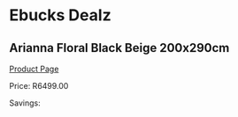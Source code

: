 
# Ebucks Dealz
## Arianna Floral Black Beige 200x290cm
[Product Page](https://www.ebucks.com/web/shop/productSelected.do?prodId=1210592106&catId=1209942441)

Price: R6499.00

Savings: 


	